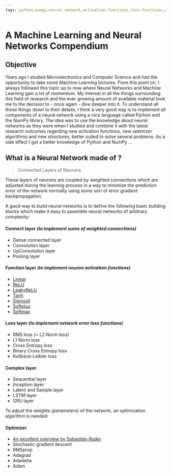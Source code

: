 ```yaml
---
tags: python,numpy,neural-network,activation-functions,loss-functions,optimizer,optimizer-algorithms,derivatives,convolution,pooling,relu,leakyrelu,softmax
---
```

# A Machine Learning and Neural Networks Compendium

## Objective

Years ago I studied Microelectronics and Computer Science and had the opportunity to take some Machine Learning lectures.
From this point on, I always followed this topic up to now where Neural Networks and Machine Learning gain a lot of momentum.
My interest in all the things surrounding this field of research and the ever growing amount of available material took me to the decision to - once again - dive deeper into it. To understand all these things down to their details, I think a very good way is to implement all components of a neural network using a nice language called Python and the NumPy library.
The idea was to use the knowledge about neural networks as they were when I studied and combine it with the latest research outcomes regarding new activation functions, new optimizer algorithms and new structures, better suited to solve several problems.
As a side effect I got a better knowledge of Python and NumPy ...

## What is a Neural Network made of ?

>Connected Layers of Neurons

These layers of neurons are coupled by weighted connections which are adjusted during the learning process in a way to minimize the prediction error of the network normally using some sort of error gradient backpropagation.

A good way to build neural networks is to define the following basic building blocks which make it easy to assemble neural networks of arbitrary complexity:

#### **Connect layer** *(to implement sums of weighted connections)*
- Dense connected layer
- Convolution layer
- UpConvolution layer
- Pooling layer

#### **Function layer** *(to implement neuron activation functions)*
- [Linear](https://github.com/maideas/numpy-neural-network/blob/master/Linear.ipynb)
- [ReLU](https://github.com/maideas/numpy-neural-network/blob/master/ReLU.ipynb)
- [LeakyReLU](https://github.com/maideas/numpy-neural-network/blob/master/LeakyReLU.ipynb)
- [Tanh](https://github.com/maideas/numpy-neural-network/blob/master/Tanh.ipynb)
- [Sigmoid](https://github.com/maideas/numpy-neural-network/blob/master/Sigmoid.ipynb)
- [Softplus](https://github.com/maideas/numpy-neural-network/blob/master/Softplus.ipynb)
- [Softmax](classification.md)

#### **Loss layer** *(to implement network error loss functions)*
- RMS loss *(= L2 Norm loss)*
- L1 Norm loss
- Cross Entropy loss
- Binary Cross Entropy loss
- Kullback-Leibler loss

#### **Complex layer**
- Sequential layer
- Inception layer
- Latent and Sample layer
- LSTM layer
- GRU layer

To adjust the weights *(parameters)* of the network, an optimization algorithm is needed:

#### **Optimizer**
- [An excellent overview by Sebastian Ruder](http://ruder.io/optimizing-gradient-descent/)
- Stochastic gradient descent
- RMSprop
- Adagrad
- Adadelta
- Adam

